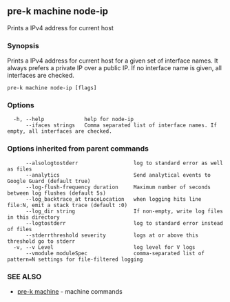 ## pre-k machine node-ip

Prints a IPv4 address for current host

### Synopsis

Prints a IPv4 address for current host for a given set of interface names. It always prefers a private IP over a public IP.
If no interface name is given, all interfaces are checked.

```
pre-k machine node-ip [flags]
```

### Options

```
  -h, --help             help for node-ip
      --ifaces strings   Comma separated list of interface names. If empty, all interfaces are checked.
```

### Options inherited from parent commands

```
      --alsologtostderr                  log to standard error as well as files
      --analytics                        Send analytical events to Google Guard (default true)
      --log-flush-frequency duration     Maximum number of seconds between log flushes (default 5s)
      --log_backtrace_at traceLocation   when logging hits line file:N, emit a stack trace (default :0)
      --log_dir string                   If non-empty, write log files in this directory
      --logtostderr                      log to standard error instead of files
      --stderrthreshold severity         logs at or above this threshold go to stderr
  -v, --v Level                          log level for V logs
      --vmodule moduleSpec               comma-separated list of pattern=N settings for file-filtered logging
```

### SEE ALSO

* [pre-k machine](pre-k_machine.md)	 - machine commands

